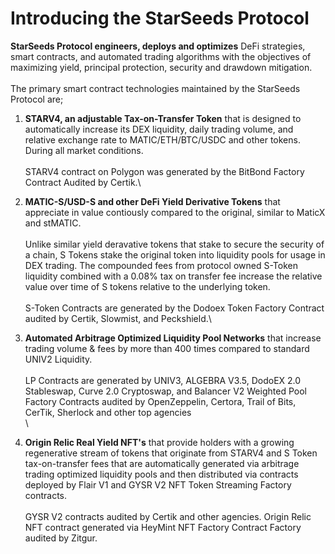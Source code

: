 # Introducing the StarSeeds Protocol

**StarSeeds Protocol engineers, deploys and optimizes** DeFi strategies, smart contracts, and automated trading algorithms with the objectives of maximizing yield, principal protection, security and drawdown mitigation.\
\
The primary smart contract technologies maintained by the StarSeeds Protocol are;

1. **STARV4, an adjustable Tax-on-Transfer Token** that is designed to automatically increase its DEX liquidity, daily trading volume, and relative exchange rate to MATIC/ETH/BTC/USDC and other tokens. During all market conditions. \
   \
   STARV4 contract on Polygon was generated by the BitBond Factory Contract Audited by Certik.\

2. **MATIC-S/USD-S and other DeFi Yield Derivative Tokens** that appreciate in value contiously compared to the original, similar to MaticX and stMATIC. \
   \
   Unlike similar yield deravative tokens that stake to secure the security of a chain, S Tokens stake the original token into liquidity pools for usage in DEX trading. The compounded fees from protocol owned S-Token liquidity combined with a 0.08% tax on transfer fee increase the relative value over time of S tokens relative to the underlying token. \
   \
   S-Token Contracts are generated by the Dodoex Token Factory Contract audited by Certik, Slowmist, and Peckshield.\

3. **Automated Arbitrage Optimized Liquidity Pool Networks** that increase trading volume & fees by more than 400 times compared to standard UNIV2 Liquidity. \
   \
   LP Contracts are generated by UNIV3, ALGEBRA V3.5, DodoEX 2.0 Stableswap, Curve 2.0 Cryptoswap, and Balancer V2 Weighted Pool Factory Contracts audited by OpenZeppelin, Certora, Trail of Bits, CerTik, Sherlock and other top agencies \
   \

4. **Origin Relic Real Yield NFT's** that provide holders with a growing regenerative stream of tokens that originate from STARV4 and S Token tax-on-transfer fees that are automatically generated via arbitrage trading optimized liquidity pools and then distributed via contracts deployed by Flair V1 and GYSR V2 NFT Token Streaming Factory contracts.\
   \
   GYSR V2 contracts audited by Certik and other agencies. Origin Relic NFT contract generated via HeyMint NFT Factory Contract Factory audited by Zitgur.

